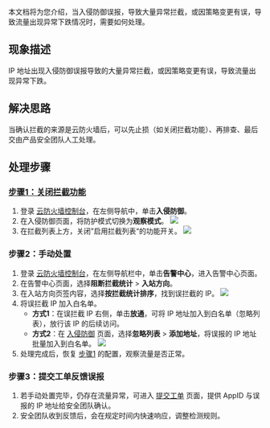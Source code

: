 本文档将为您介绍，当入侵防御误报，导致大量异常拦截，或因策略变更有误，导致流量出现异常下跌情况时，需要如何处理。
## 现象描述
IP 地址出现入侵防御误报导致的大量异常拦截，或因策略变更有误，导致流量出现异常下跌。
## 解决思路
当确认拦截的来源是云防火墙后，可以先止损（如关闭拦截功能）、再排查、最后交由产品安全团队人工处理。
## 处理步骤
### [步骤1：关闭拦截功能](id:step1)

1. 登录 [云防火墙控制台](https://console.cloud.tencent.com/cfw/ips)，在左侧导航中，单击**入侵防御**。
2. 在入侵防御页面，将防护模式切换为**观察模式**。
![](https://main.qcloudimg.com/raw/c7e40e11930e3ebe86aeaad21b75c6ad.png)
3. 在拦截列表上方，关闭”启用拦截列表“的功能开关。
![](https://main.qcloudimg.com/raw/60024e017387c7d637e5d619b1705b79.png)

### 步骤2：手动处置
1. 登录 [云防火墙控制台](https://console.cloud.tencent.com/cfw/warncenter)，在左侧导航栏中，单击**告警中心**，进入告警中心页面。
2. 在告警中心页面，选择**阻断拦截统计** > **入站方向**。
3. 在入站方向页签内容，选择**按拦截统计排序**，找到误拦截的 IP。
![](https://main.qcloudimg.com/raw/6e4a9520d19a1667391e8c23fcb572f9.png)
4. 将误拦截 IP 加入白名单。
	- **方式1**：在误拦截 IP 右侧，单击**放通**，可将 IP 地址加入到白名单（忽略列表），放行该 IP 的后续访问。
	- **方式2**：在 [入侵防御](https://console.cloud.tencent.com/cfw/ips) 页面，选择**忽略列表** > **添加地址**，将误报的 IP 地址批量加入到白名单。
	![](https://main.qcloudimg.com/raw/d15d21d7eb0f01c52d41cde97af2103b.png)
5. 处理完成后，恢复 [步骤1](#id:step1) 的配置，观察流量是否正常。

### 步骤3：提交工单反馈误报

1. 若手动处置完毕，仍存在流量异常，可进入 [提交工单](https://console.cloud.tencent.com/workorder/category?level1_id=141&level2_id=1290&source=0&data_title=T-Sec-%E4%BA%91%E9%98%B2%E7%81%AB%E5%A2%99&level3_id=1323&queue=3233&scene_code=36970&step=2) 页面，提供 AppID 与误报的 IP 地址给安全团队确认。
2. 安全团队收到反馈后，会在规定时间内快速响应，调整检测规则。
